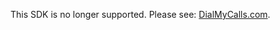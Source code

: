 This SDK is no longer supported.  Please see: [DialMyCalls.com](https://github.com/dialmycalls/php-sdk-v2).
